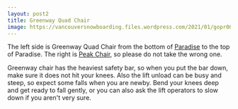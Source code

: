 ```yaml
---
layout: post2
title: Greenway Quad Chair
image: https://vancouversnowboarding.files.wordpress.com/2021/01/gopr0048.jpg?w=2048
---
```

The left side is Greenway Quad Chair from the bottom of [Paradise](/grouse/paradise/) to the top of Paradise. The right is [Peak Chair](/grouse/peak-chair/), so please do not take the wrong one.

Greenway chair has the heaviest safety bar, so when you put the bar down, make sure it does not hit your knees. Also the lift unload can be busy and steep, so expect some falls when you are newby. Bend your knees deep and get ready to fall gently, or you can also ask the lift operators to slow down if you aren't very sure.
